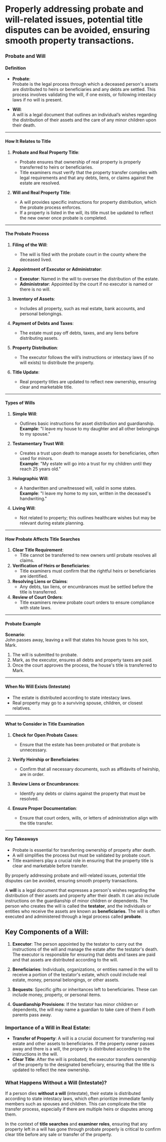# Properly addressing probate and will-related issues, potential title disputes can be avoided, ensuring smooth property transactions.
### **Probate and Will**  

#### **Definition**  

- **Probate**:  
  Probate is the legal process through which a deceased person's assets are distributed to heirs or beneficiaries and any debts are settled. This process involves validating the will, if one exists, or following intestacy laws if no will is present.  

- **Will**:  
  A will is a legal document that outlines an individual’s wishes regarding the distribution of their assets and the care of any minor children upon their death.  

---

#### **How It Relates to Title**  

1. **Probate and Real Property Title**:  
   - Probate ensures that ownership of real property is properly transferred to heirs or beneficiaries.  
   - Title examiners must verify that the property transfer complies with legal requirements and that any debts, liens, or claims against the estate are resolved.  

2. **Will and Real Property Title**:  
   - A will provides specific instructions for property distribution, which the probate process enforces.  
   - If a property is listed in the will, its title must be updated to reflect the new owner once probate is completed.  

---

#### **The Probate Process**  

1. **Filing of the Will**:  
   - The will is filed with the probate court in the county where the deceased lived.  

2. **Appointment of Executor or Administrator**:  
   - **Executor**: Named in the will to oversee the distribution of the estate.  
   - **Administrator**: Appointed by the court if no executor is named or there is no will.  

3. **Inventory of Assets**:  
   - Includes all property, such as real estate, bank accounts, and personal belongings.  

4. **Payment of Debts and Taxes**:  
   - The estate must pay off debts, taxes, and any liens before distributing assets.  

5. **Property Distribution**:  
   - The executor follows the will’s instructions or intestacy laws (if no will exists) to distribute the property.  

6. **Title Update**:  
   - Real property titles are updated to reflect new ownership, ensuring clear and marketable title.  

---

#### **Types of Wills**  

1. **Simple Will**:  
   - Outlines basic instructions for asset distribution and guardianship.  
   **Example**: "I leave my house to my daughter and all other belongings to my spouse."  

2. **Testamentary Trust Will**:  
   - Creates a trust upon death to manage assets for beneficiaries, often used for minors.  
   **Example**: "My estate will go into a trust for my children until they reach 25 years old."  

3. **Holographic Will**:  
   - A handwritten and unwitnessed will, valid in some states.  
   **Example**: "I leave my home to my son, written in the deceased's handwriting."  

4. **Living Will**:  
   - Not related to property; this outlines healthcare wishes but may be relevant during estate planning.  

---

#### **How Probate Affects Title Searches**  

1. **Clear Title Requirement**:  
   - Title cannot be transferred to new owners until probate resolves all claims.  
2. **Verification of Heirs or Beneficiaries**:  
   - Title examiners must confirm that the rightful heirs or beneficiaries are identified.  
3. **Resolving Liens or Claims**:  
   - Any debts, tax liens, or encumbrances must be settled before the title is transferred.  
4. **Review of Court Orders**:  
   - Title examiners review probate court orders to ensure compliance with state laws.  

---

#### **Probate Example**  

**Scenario**:  
John passes away, leaving a will that states his house goes to his son, Mark.  
1. The will is submitted to probate.  
2. Mark, as the executor, ensures all debts and property taxes are paid.  
3. Once the court approves the process, the house's title is transferred to Mark.  

---

#### **When No Will Exists (Intestate)**  
- The estate is distributed according to state intestacy laws.  
- Real property may go to a surviving spouse, children, or closest relatives.  

---

#### **What to Consider in Title Examination**  

1. **Check for Open Probate Cases**:  
   - Ensure that the estate has been probated or that probate is unnecessary.  

2. **Verify Heirship or Beneficiaries**:  
   - Confirm that all necessary documents, such as affidavits of heirship, are in order.  

3. **Review Liens or Encumbrances**:  
   - Identify any debts or claims against the property that must be resolved.  

4. **Ensure Proper Documentation**:  
   - Ensure that court orders, wills, or letters of administration align with the title transfer.  

---

#### **Key Takeaways**  
- Probate is essential for transferring ownership of property after death.  
- A will simplifies the process but must be validated by probate court.  
- Title examiners play a crucial role in ensuring that the property title is clear and marketable before transfer.  

By properly addressing probate and will-related issues, potential title disputes can be avoided, ensuring smooth property transactions.

A **will** is a legal document that expresses a person's wishes regarding the distribution of their assets and property after their death. It can also include instructions on the guardianship of minor children or dependents. The person who creates the will is called the **testator**, and the individuals or entities who receive the assets are known as **beneficiaries**. The will is often executed and administered through a legal process called **probate**.

## Key Components of a Will:
1. **Executor**: The person appointed by the testator to carry out the instructions of the will and manage the estate after the testator's death. The executor is responsible for ensuring that debts and taxes are paid and that assets are distributed according to the will.
   
2. **Beneficiaries**: Individuals, organizations, or entities named in the will to receive a portion of the testator's estate, which could include real estate, money, personal belongings, or other assets.

3. **Bequests**: Specific gifts or inheritances left to beneficiaries. These can include money, property, or personal items.

4. **Guardianship Provisions**: If the testator has minor children or dependents, the will may name a guardian to take care of them if both parents pass away.

### Importance of a Will in Real Estate:
- **Transfer of Property**: A will is a crucial document for transferring real estate and other assets to beneficiaries. If the property owner passes away and there is a will, the property is distributed according to the instructions in the will.
- **Clear Title**: After the will is probated, the executor transfers ownership of the property to the designated beneficiary, ensuring that the title is updated to reflect the new ownership.

### What Happens Without a Will (Intestate)?
If a person dies **without a will** (intestate), their estate is distributed according to state intestacy laws, which often prioritize immediate family members such as spouses and children. This can complicate the title transfer process, especially if there are multiple heirs or disputes among them.

In the context of **title searches** and **examiner roles**, ensuring that any property left in a will has gone through probate properly is critical to confirm clear title before any sale or transfer of the property.
